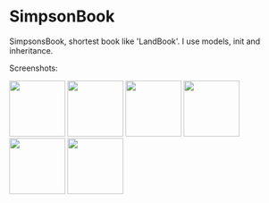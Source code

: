 # SimpsonBook
SimpsonsBook, shortest book like 'LandBook'. I use models, init and inheritance.

Screenshots:

<img src="https://user-images.githubusercontent.com/75642569/188519100-d37a7564-d394-4570-b56d-d51c7174eba7.png" width=100> <img src="https://user-images.githubusercontent.com/75642569/188519104-98d65e39-7a64-4154-8ac3-26346e2cfbf1.png" width=100>
<img src="https://user-images.githubusercontent.com/75642569/188519107-558df1a0-fb62-4259-a553-30769144f806.png" width=100>
<img src="https://user-images.githubusercontent.com/75642569/188519109-2f664dc8-7efb-449d-85c0-3d008f4de0b9.png" width=100>
<img src="https://user-images.githubusercontent.com/75642569/188519111-a8f4708a-8fb7-4467-8ba2-0f3a8e9c636e.png" width=100>
<img src="https://user-images.githubusercontent.com/75642569/188519110-e2e74308-0950-46fa-89f8-d2ba107089b2.png" width=100>


